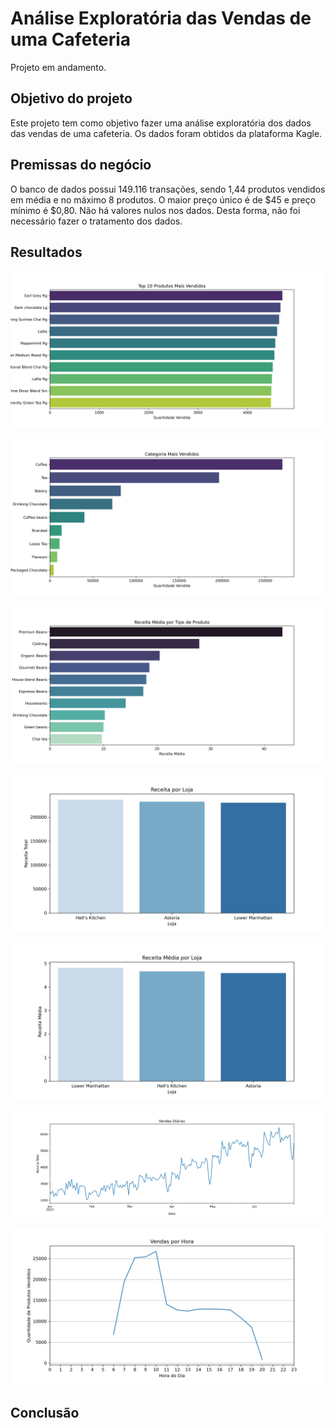 # Análise Exploratória das Vendas de uma Cafeteria

Projeto em andamento.

## Objetivo do projeto
Este projeto tem como objetivo fazer uma análise exploratória dos dados das vendas de uma cafeteria. Os dados foram obtidos da plataforma Kagle.

## Premissas do negócio
O banco de dados possui 149.116 transações, sendo 1,44 produtos vendidos em média e no máximo 8 produtos. O maior preço único é de $45 e preço mínimo é $0,80.
Não há valores nulos nos dados. Desta forma, não foi necessário fazer o tratamento dos dados.

## Resultados

![Image Alt](top10-produtos-mais-vendidos.png)

![Image Alt](categoria-mais-vendidos.png)

![Image Alt](receita-media-tipo.png)

![Image Alt](receita-loja.png)

![Image Alt](receita-media-loja.png)

![Image Alt](vendas-diarias.png)

![Image Alt](vendas-hora.png)


## Conclusão
